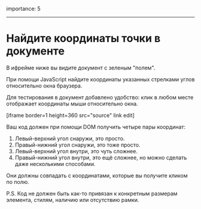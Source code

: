 importance: 5

---

# Найдите координаты точки в документе

В ифрейме ниже вы видите документ с зеленым "полем".

При помощи JavaScript найдите координаты указанных стрелками углов относительно окна браузера.

Для тестирования в документ добавлено удобство: клик в любом месте отображает координаты мыши относительно окна.

[iframe border=1 height=360 src="source" link edit]

Ваш код должен при помощи DOM получить четыре пары координат:

1. Левый-верхний угол снаружи, это просто.
2. Правый-нижний угол снаружи, это тоже просто.
3. Левый-верхний угол внутри, это чуть сложнее.
4. Правый-нижний угол внутри, это ещё сложнее, но можно сделать даже несколькими способами.

Они должны совпадать с координатами, которые вы получите кликом по полю.

P.S. Код не должен быть как-то привязан к конкретным размерам элемента, стилям, наличию или отсутствию рамки.


